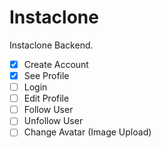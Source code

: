 # Instaclone

Instaclone Backend.

-   [x] Create Account
-   [x] See Profile
-   [ ] Login
-   [ ] Edit Profile
-   [ ] Follow User
-   [ ] Unfollow User
-   [ ] Change Avatar (Image Upload)

